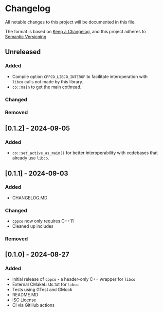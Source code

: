 # Changelog

All notable changes to this project will be documented in this file.

The format is based on [Keep a Changelog](https://keepachangelog.com/en/1.1.0/),
and this project adheres to [Semantic Versioning](https://semver.org/spec/v2.0.0.html).

## Unreleased

### Added

- Compile option `CPPCO_LIBCO_INTEROP` to facilitate interoperation with `libco` calls not made by this library.
- `co::main` to get the main cothread.

### Changed

### Removed

## [0.1.2] - 2024-09-05

### Added

- `co::set_active_as_main()` for better interoperability with codebases that already use `libco`.

## [0.1.1] - 2024-09-03

### Added

- CHANGELOG.MD

### Changed

- `cppco` now only requires C++11
- Cleaned up includes

### Removed

## [0.1.0] - 2024-08-27

### Added

- Initial release of `cppco` - a header-only C++ wrapper for `libco`
- External CMakeLists.txt for `libco`
- Tests using GTest and GMock
- README.MD
- ISC License
- CI via GitHub actions
